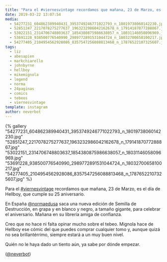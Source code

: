 ```yaml
---
title: "Para el #viernesvintage recordamos que mañana, 23 de Marzo, es el día de Hellboy, que cumple su 25 aniversario"
date: 2019-03-22 13:07:54
media: 
  - 54277231_604862389940431_3953749246771022793_n_18019738060142230.jpg
  - 52851247_2217078275277637_1963232986042162678_n_17914187077288867.jpg
  - 53022151_2314706748803637_1854380875986638057_n_18031146058096969.jpg
  - 53691228_938500776540990_2989772891531044724_n_18032700658100217.jpg
  - 54277405_2104954562928086_8357547256088813468_n_17876522107325607.jpg
tags: 
  - liz
  - abesapien
  - markchiarello
  - johnbyrne
  - hellboy
  - mikemignola
  - legend
  - norma
  - 24paginas
  - comics
  - tebeos
  - viernesvintage
template: instagram
author: neverbot
---
```


{% gallery "54277231_604862389940431_3953749246771022793_n_18019738060142230.jpg" "52851247_2217078275277637_1963232986042162678_n_17914187077288867.jpg" "53022151_2314706748803637_1854380875986638057_n_18031146058096969.jpg" "53691228_938500776540990_2989772891531044724_n_18032700658100217.jpg" "54277405_2104954562928086_8357547256088813468_n_17876522107325607.jpg" %}

Para el [#viernesvintage](/tags/viernesvintage) recordamos que mañana, 23 de Marzo, es el día de Hellboy, que cumple su 25 aniversario.

En España [@normaedusa](https://instagram.com/normaedusa) saca una nueva edición de Semilla de Destrucción, en grapa y en blanco y negro, a tamaño gigante, para celebrar el aniversario. Mañana en su librería amiga de confianza.

Creo que no hace ni falta opinar mucho sobre el tebeo. Mignola hace de Hellboy ese cómic del que puedes comprar cualquier tomo y, aunque quizá no sea brillantérrimo, siempre estará a un muy buen nivel.

Quién no le haya dado un tiento aún, ya sabe por dónde empezar.

([@neverbot](https://instagram.com/neverbot))
